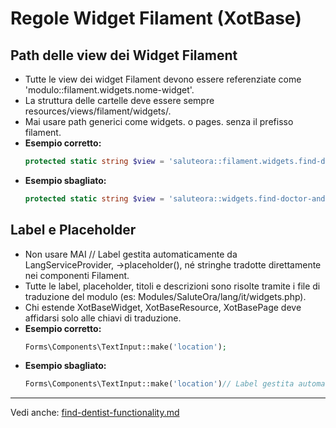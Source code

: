 # Regole Widget Filament (XotBase)

## Path delle view dei Widget Filament

- Tutte le view dei widget Filament devono essere referenziate come 'modulo::filament.widgets.nome-widget'.
- La struttura delle cartelle deve essere sempre resources/views/filament/widgets/.
- Mai usare path generici come widgets. o pages. senza il prefisso filament.
- **Esempio corretto:**
  ```php
  protected static string $view = 'saluteora::filament.widgets.find-doctor-and-appointment';
  ```
- **Esempio sbagliato:**
  ```php
  protected static string $view = 'saluteora::widgets.find-doctor-and-appointment';
  ```

## Label e Placeholder

- Non usare MAI // Label gestita automaticamente da LangServiceProvider, ->placeholder(), né stringhe tradotte direttamente nei componenti Filament.
- Tutte le label, placeholder, titoli e descrizioni sono risolte tramite i file di traduzione del modulo (es: Modules/SaluteOra/lang/it/widgets.php).
- Chi estende XotBaseWidget, XotBaseResource, XotBasePage deve affidarsi solo alle chiavi di traduzione.
- **Esempio corretto:**
  ```php
  Forms\Components\TextInput::make('location');
  ```
- **Esempio sbagliato:**
  ```php
  Forms\Components\TextInput::make('location')// Label gestita automaticamente da LangServiceProvider);
  ```

---

Vedi anche: [find-dentist-functionality.md](../../saluteora/docs/find-dentist-functionality.md) 
